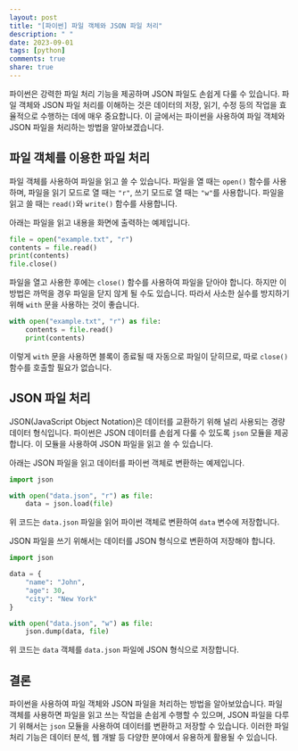 ```yaml
---
layout: post
title: "[파이썬] 파일 객체와 JSON 파일 처리"
description: " "
date: 2023-09-01
tags: [python]
comments: true
share: true
---
```


파이썬은 강력한 파일 처리 기능을 제공하며 JSON 파일도 손쉽게 다룰 수 있습니다. 파일 객체와 JSON 파일 처리를 이해하는 것은 데이터의 저장, 읽기, 수정 등의 작업을 효율적으로 수행하는 데에 매우 중요합니다. 이 글에서는 파이썬을 사용하여 파일 객체와 JSON 파일을 처리하는 방법을 알아보겠습니다.

## 파일 객체를 이용한 파일 처리

파일 객체를 사용하여 파일을 읽고 쓸 수 있습니다. 파일을 열 때는 `open()` 함수를 사용하며, 파일을 읽기 모드로 열 때는 `"r"`, 쓰기 모드로 열 때는 `"w"`를 사용합니다. 파일을 읽고 쓸 때는 `read()`와 `write()` 함수를 사용합니다.

아래는 파일을 읽고 내용을 화면에 출력하는 예제입니다.

```python
file = open("example.txt", "r")
contents = file.read()
print(contents)
file.close()
```

파일을 열고 사용한 후에는 `close()` 함수를 사용하여 파일을 닫아야 합니다. 하지만 이 방법은 까먹을 경우 파일을 닫지 않게 될 수도 있습니다. 따라서 사소한 실수를 방지하기 위해 `with` 문을 사용하는 것이 좋습니다.

```python
with open("example.txt", "r") as file:
    contents = file.read()
    print(contents)
```

이렇게 `with` 문을 사용하면 블록이 종료될 때 자동으로 파일이 닫히므로, 따로 `close()` 함수를 호출할 필요가 없습니다.

## JSON 파일 처리

JSON(JavaScript Object Notation)은 데이터를 교환하기 위해 널리 사용되는 경량 데이터 형식입니다. 파이썬은 JSON 데이터를 손쉽게 다룰 수 있도록 `json` 모듈을 제공합니다. 이 모듈을 사용하여 JSON 파일을 읽고 쓸 수 있습니다.

아래는 JSON 파일을 읽고 데이터를 파이썬 객체로 변환하는 예제입니다.

```python
import json

with open("data.json", "r") as file:
    data = json.load(file)
```

위 코드는 `data.json` 파일을 읽어 파이썬 객체로 변환하여 `data` 변수에 저장합니다.

JSON 파일을 쓰기 위해서는 데이터를 JSON 형식으로 변환하여 저장해야 합니다.

```python
import json

data = {
    "name": "John",
    "age": 30,
    "city": "New York"
}

with open("data.json", "w") as file:
    json.dump(data, file)
```

위 코드는 `data` 객체를 `data.json` 파일에 JSON 형식으로 저장합니다.

## 결론

파이썬을 사용하여 파일 객체와 JSON 파일을 처리하는 방법을 알아보았습니다. 파일 객체를 사용하면 파일을 읽고 쓰는 작업을 손쉽게 수행할 수 있으며, JSON 파일을 다루기 위해서는 `json` 모듈을 사용하여 데이터를 변환하고 저장할 수 있습니다. 이러한 파일 처리 기능은 데이터 분석, 웹 개발 등 다양한 분야에서 유용하게 활용될 수 있습니다.